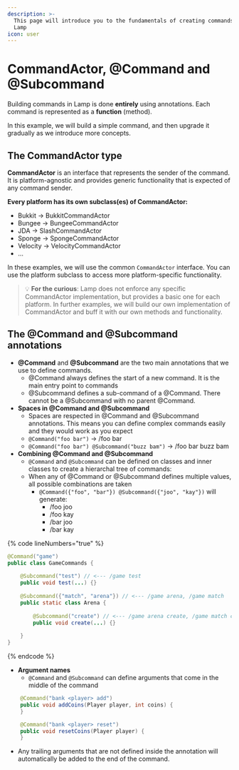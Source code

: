 ```yaml
---
description: >-
  This page will introduce you to the fundamentals of creating commands with
  Lamp
icon: user
---
```


# CommandActor, @Command and @Subcommand

Building commands in Lamp is done **entirely** using annotations. Each command is represented as a **function** (method).



In this example, we will build a simple command, and then upgrade it gradually as we introduce more concepts.



## The CommandActor type

**CommandActor** is an interface that represents the sender of the command. It is platform-agnostic and provides generic functionality that is expected of any command sender.

**Every platform has its own subclass(es) of CommandActor:**

* Bukkit -> BukkitCommandActor
* Bungee -> BungeeCommandActor
* JDA -> SlashCommandActor
* Sponge -> SpongeCommandActor
* Velocity -> VelocityCommandActor
* ...

In these examples, we will use the common `CommandActor` interface. You can use the platform subclass to access more platform-specific functionality.

> :bulb: **For the curious**: Lamp does not enforce any specific CommandActor implementation, but provides a basic one for each platform. In further examples, we will build our own implementation of CommandActor and buff it with our own methods and functionality.

## The @Command and @Subcommand annotations

* **@Command** and **@Subcommand** are the two main annotations that we use to define commands.
  * @Command always defines the start of a new command. It is the main entry point to commands
  * @Subcommand defines a sub-command of a @Command. There cannot be a @Subcommand with no parent @Command.
* **Spaces in @Command and @Subcommand**
  * Spaces are respected in @Command and @Subcommand annotations. This means you can define complex commands easily and they would work as you expect
  * `@Command("foo bar")` -> /foo bar
  * `@Command("foo bar") @Subcommand("buzz bam")` -> /foo bar buzz bam
* **Combining @Command and @Subcommand**
  * `@Command` and `@Subcommand` can be defined on classes and inner classes to create a hierarchal tree of commands:
  * When any of @Command or @Subcommand defines multiple values, all possible combinations are taken
    * `@Command({"foo", "bar"}) @Subcommand({"joo", "kay"})` will generate:
      * /foo joo
      * /foo kay
      * /bar joo
      * /bar kay

{% code lineNumbers="true" %}
```java
@Command("game")
public class GameCommands {
    
    @Subcommand("test") // <--- /game test
    public void test(...) {}
    
    @Subcommand({"match", "arena"}) // <--- /game arena, /game match
    public static class Arena {
        
        @Subcommand("create") // <--- /game arena create, /game match create
        public void create(...) {}
        
    }
}
```
{% endcode %}

* **Argument names**
  * `@Command` and `@Subcommand` can define arguments that come in the middle of the command

```java
    @Command("bank <player> add")
    public void addCoins(Player player, int coins) {
    }

    @Command("bank <player> reset")
    public void resetCoins(Player player) {
    }
```

* Any trailing arguments that are not defined inside the annotation will automatically be added to the end of the command.
